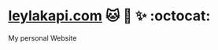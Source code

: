 [leylakapi.com](http://leylakapi.com/)  :cat:  :tada:  :sparkles:  :octocat: 
===================

My personal Website
